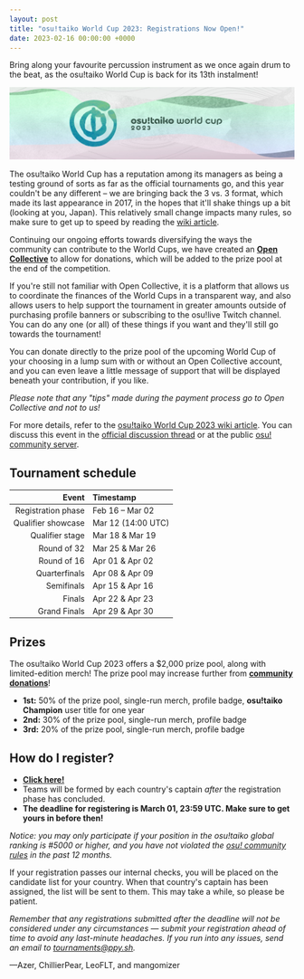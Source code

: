 ```yaml
---
layout: post
title: "osu!taiko World Cup 2023: Registrations Now Open!"
date: 2023-02-16 00:00:00 +0000
---
```


Bring along your favourite percussion instrument as we once again drum to the beat, as the osu!taiko World Cup is back for its 13th instalment!

![](/wiki/Tournaments/TWC/2023/img/twc2023-banner.jpg)

The osu!taiko World Cup has a reputation among its managers as being a testing ground of sorts as far as the official tournaments go, and this year couldn't be any different – we are bringing back the 3 vs. 3 format, which made its last appearance in 2017, in the hopes that it'll shake things up a bit (looking at you, Japan). This relatively small change impacts many rules, so make sure to get up to speed by reading the [wiki article](/wiki/Tournaments/TWC/2023#ruleset).

Continuing our ongoing efforts towards diversifying the ways the community can contribute to the World Cups, we have created an **[Open Collective](https://opencollective.com/osu-tournaments/events/osu-taiko-world-cup-2023-13130e56)** to allow for donations, which will be added to the prize pool at the end of the competition.

If you're still not familiar with Open Collective, it is a platform that allows us to coordinate the finances of the World Cups in a transparent way, and also allows users to help support the tournament in greater amounts outside of purchasing profile banners or subscribing to the osu!live Twitch channel. You can do any one (or all) of these things if you want and they'll still go towards the tournament!

You can donate directly to the prize pool of the upcoming World Cup of your choosing in a lump sum with or without an Open Collective account, and you can even leave a little message of support that will be displayed beneath your contribution, if you like.

*Please note that any "tips" made during the payment process go to Open Collective and not to us!* 

For more details, refer to the [osu!taiko World Cup 2023 wiki article](/wiki/Tournaments/TWC/2023). You can discuss this event in the [official discussion thread](https://osu.ppy.sh/community/forums/topics/1722224) or at the public [osu! community server](https://discord.gg/0Vxo9AsejDkGlk3H).

## Tournament schedule

| Event | Timestamp |
| --: | :-- |
| Registration phase | Feb 16 – Mar 02 |
| Qualifier showcase | Mar 12 (14:00 UTC) |
| Qualifier stage | Mar 18 & Mar 19 |
| Round of 32 | Mar 25 & Mar 26 |
| Round of 16 | Apr 01 & Apr 02 |
| Quarterfinals | Apr 08 & Apr 09 |
| Semifinals | Apr 15 & Apr 16 |
| Finals | Apr 22 & Apr 23 |
| Grand Finals | Apr 29 & Apr 30 |

## Prizes

The osu!taiko World Cup 2023 offers a $2,000 prize pool, along with limited-edition merch! The prize pool may increase further from **[community donations](https://opencollective.com/osu-tournaments/events/osu-taiko-world-cup-2023-13130e56)**!

- **1st:** 50% of the prize pool, single-run merch, profile badge, **osu!taiko Champion** user title for one year
- **2nd:** 30% of the prize pool, single-run merch, profile badge
- **3rd:** 20% of the prize pool, single-run merch, profile badge

## How do I register?

- **[Click here!](https://osu.ppy.sh/community/tournaments/37)**
- Teams will be formed by each country's captain *after* the registration phase has concluded.
- **The deadline for registering is March 01, 23:59 UTC. Make sure to get yours in before then!**

*Notice: you may only participate if your position in the osu!taiko global ranking is #5000 or higher, and you have not violated the [osu! community rules](/wiki/Rules) in the past 12 months.*

If your registration passes our internal checks, you will be placed on the candidate list for your country. When that country's captain has been assigned, the list will be sent to them. This may take a while, so please be patient.

*Remember that any registrations submitted after the deadline will not be considered under any circumstances — submit your registration ahead of time to avoid any last-minute headaches. If you run into any issues, send an email to [tournaments@ppy.sh](mailto:tournaments@ppy.sh).*

—Azer, ChillierPear, LeoFLT, and mangomizer
